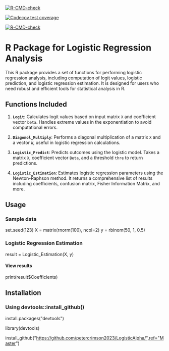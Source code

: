 
<!-- badges: start -->
[![R-CMD-check](https://github.com/petercrimson2023/LogisticAlpha/actions/workflows/R-CMD-check.yaml/badge.svg?branch=Master)](https://github.com/petercrimson2023/LogisticAlpha/actions/workflows/R-CMD-check.yaml)

[![Codecov test coverage](https://codecov.io/gh/petercrimson2023/LogisticAlpha/branch/Master/graph/badge.svg?branch=Master)](https://app.codecov.io/gh/petercrimson2023/LogisticAlpha?branch=Master)

[![R-CMD-check](https://github.com/petercrimson2023/LogisticAlpha/actions/workflows/R-CMD-check.yaml/badge.svg)](https://github.com/petercrimson2023/LogisticAlpha/actions/workflows/R-CMD-check.yaml)
<!-- badges: end -->


# R Package for Logistic Regression Analysis

This R package provides a set of functions for performing logistic regression analysis, including computation of logit values, logistic prediction, and logistic regression estimation. It is designed for users who need robust and efficient tools for statistical analysis in R.

## Functions Included

1. **`Logit`**: Calculates logit values based on input matrix `X` and coefficient vector `beta`. Handles extreme values in the exponentiation to avoid computational errors.

2. **`Diagonol_Multiply`**: Performs a diagonal multiplication of a matrix `X` and a vector `W`, useful in logistic regression calculations.

3. **`Logistic_Predict`**: Predicts outcomes using the logistic model. Takes a matrix `X`, coefficient vector `Beta`, and a threshold `thre` to return predictions.

4. **`Logistic_Estimation`**: Estimates logistic regression parameters using the Newton-Raphson method. It returns a comprehensive list of results including coefficients, confusion matrix, Fisher Information Matrix, and more.

## Usage 

### Sample data


set.seed(123)
X = matrix(rnorm(100), ncol=2)
y = rbinom(50, 1, 0.5)


### Logistic Regression Estimation


result = Logistic_Estimation(X, y)


#### View results

print(result$Coefficients)

## Installation 

### Using devtools::install_github() 

install.packages("devtools")

library(devtools)

install_github("https://github.com/petercrimson2023/LogisticAlpha/",ref="Master")








